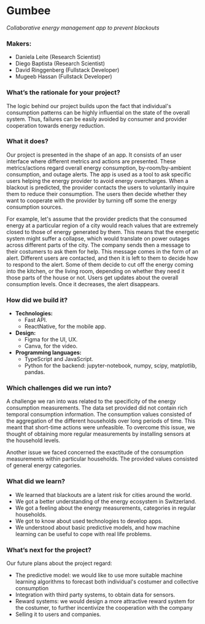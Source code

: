 # Gumbee
_Collaborative energy management app to prevent blackouts_

### Makers:
- Daniela Leite  (Research Scientist)
- Diego Baptista (Research Scientist)
- David Ringgenberg (Fullstack Developer)
- Mugeeb Hassan (Fullstack Developer)

### What’s the rationale for your project?

The logic behind our project builds upon the fact that individual's consumption patterns can be highly influential on the state of the overall system. Thus, failures can be easily avoided by consumer and provider cooperation towards energy reduction.   

### What it does?

Our project is presented in the shape of an app. It consists of an user interface where different metrics and actions are presented. These metrics/actions regard overall energy consumption, by-room/by-ambient consumption, and outage alerts. The app is used as a tool to ask specific users helping the energy provider to avoid energy overcharges. When a blackout is predicted, the provider contacts the users to voluntarily inquire them to reduce their consumption. The users then decide whether they want to cooperate with the provider by turning off some the energy consumption sources. 

For example, let's assume that the provider predicts that the consumed energy at a particular region of a city would reach values that are extremely closed to those of energy generated by them. This means that the energetic system might suffer a collapse, which would translate on power outages across different parts of the city. The company sends then a message to their costumers to ask them for help. This message comes in the form of an alert. Different users are contacted, and then it is left to them to decide how to respond to the alert. Some of them decide to cut off the energy coming into the kitchen, or the living room, depending on whether they need it those parts of the house or not. Users get updates about the overall consumption levels. Once it decreases, the alert disappears.  

### How did we build it?

- **Technologies:**
	- Fast API.
	- ReactNative, for the mobile app.
- **Design:**
	- Figma for the UI, UX.
	- Canva, for the video.
- **Programming languages:**
	- TypeScript and JavaScript. 
	- Python for the backend: jupyter-notebook, numpy, scipy, matplotlib, pandas.


### Which challenges did we run into?

A challenge we ran into was related to the specificity of the energy consumption measurements. The data set provided did not contain rich temporal consumption information. The consumption values consisted of the aggregation of the different households over long periods of time. This meant that short-time actions were unfeasible.  To overcome this issue, we thought of obtaining more regular measurements by installing sensors at the household levels.  

Another issue we faced concerned the exactitude of the consumption measurements within particular households. The provided values consisted of general energy categories. 

### What did we learn?

- We learned that blackouts are a latent risk for cities around the world.
- We got a better understanding of the energy ecosystem in Switzerland. 
- We got a feeling about the energy measurements, categories in regular households.
- We got to know about used technologies to develop apps.
- We understood about basic predictive models, and how machine learning can be useful to cope with real life problems.

### What’s next for the project?

Our future plans about the project regard:

- The predictive model: we would like to use more suitable machine learning algorithms to forecast both individual's costumer and collective consumption
- Integration with third party systems, to obtain data for sensors. 
- Reward systems: we would design a more attractive reward system for the costumer, to further incentivize the cooperation with the company
- Selling it to users and companies.


